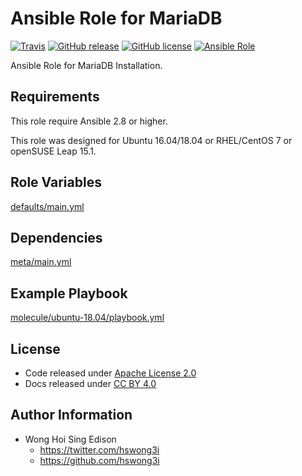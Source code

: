 # Ansible Role for MariaDB

[![Travis](https://img.shields.io/travis/alvistack/ansible-role-mariadb.svg)](https://travis-ci.org/alvistack/ansible-role-mariadb)
[![GitHub release](https://img.shields.io/github/release/alvistack/ansible-role-mariadb.svg)](https://github.com/alvistack/ansible-role-mariadb)
[![GitHub license](https://img.shields.io/github/license/alvistack/ansible-role-mariadb.svg)](https://github.com/alvistack/ansible-role-mariadb/blob/master/LICENSE)
[![Ansible Role](https://img.shields.io/badge/galaxy-alvistack.mariadb-blue.svg)](https://galaxy.ansible.com/alvistack/mariadb)

Ansible Role for MariaDB Installation.

## Requirements

This role require Ansible 2.8 or higher.

This role was designed for Ubuntu 16.04/18.04 or RHEL/CentOS 7 or openSUSE Leap 15.1.

## Role Variables

[defaults/main.yml](defaults/main.yml)

## Dependencies

[meta/main.yml](meta/main.yml)

## Example Playbook

[molecule/ubuntu-18.04/playbook.yml](molecule/ubuntu-18.04/playbook.yml)

## License

  - Code released under [Apache License 2.0](LICENSE)
  - Docs released under [CC BY 4.0](http://creativecommons.org/licenses/by/4.0/)

## Author Information

  - Wong Hoi Sing Edison
      - <https://twitter.com/hswong3i>
      - <https://github.com/hswong3i>
